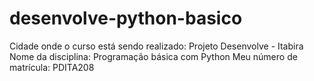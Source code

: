 # desenvolve-python-basico

Cidade onde o curso está sendo realizado: Projeto Desenvolve - Itabira
Nome da disciplina: Programação básica com Python
Meu número de matrícula: PDITA208

